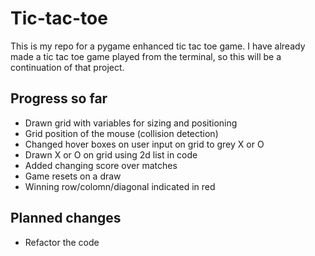 # Tic-tac-toe
This is my repo for a pygame enhanced tic tac toe game. I have already made a tic tac toe game played from the terminal, so this will be a continuation of that project.

## Progress so far
* Drawn grid with variables for sizing and positioning
* Grid position of the mouse (collision detection)
* Changed hover boxes on user input on grid to grey X or O 
* Drawn X or O on grid using 2d list in code
* Added changing score over matches
* Game resets on a draw
* Winning row/colomn/diagonal indicated in red

## Planned changes
* Refactor the code